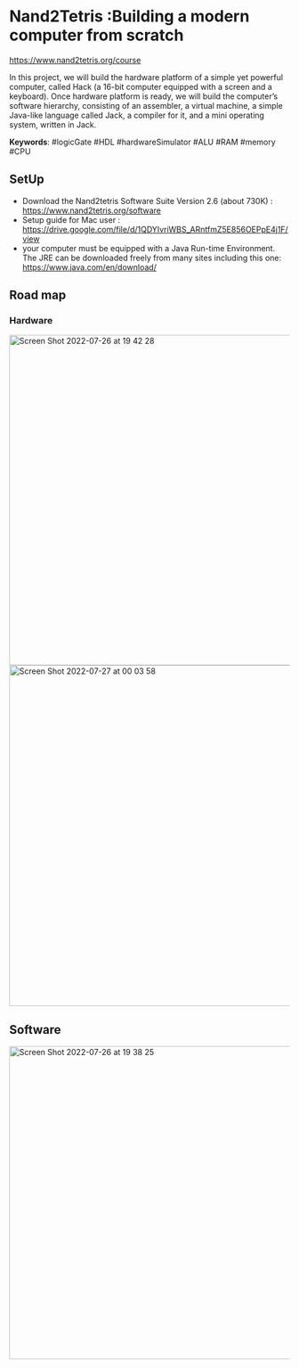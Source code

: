 # Nand2Tetris :Building a modern computer from scratch

https://www.nand2tetris.org/course

In this project, we will build the hardware platform of a simple yet powerful computer, called Hack (a 16-bit computer equipped with a
screen and a keyboard). Once hardware platform is ready, we will build the computer’s software hierarchy, consisting of an assembler, a virtual machine, a simple Java-like language called Jack, a compiler for it, and a mini operating system, written in Jack.

**Keywords**: #logicGate #HDL #hardwareSimulator #ALU #RAM #memory #CPU

## SetUp

- Download the Nand2tetris Software Suite Version 2.6 (about 730K) : https://www.nand2tetris.org/software
- Setup guide for Mac user : https://drive.google.com/file/d/1QDYIvriWBS_ARntfmZ5E856OEPpE4j1F/view
- your computer must be equipped with a Java Run-time Environment. The JRE can be downloaded freely from many sites including this one: https://www.java.com/en/download/

## Road map

### Hardware

<img width="593" alt="Screen Shot 2022-07-26 at 19 42 28" src="https://user-images.githubusercontent.com/40763359/181075004-14b5b9c6-3eed-4147-8602-0568369efeab.png">
<img width="612" alt="Screen Shot 2022-07-27 at 00 03 58" src="https://user-images.githubusercontent.com/40763359/181121398-e583d63c-8551-46b2-b3f6-3a844f5c9903.png">

## Software

<img width="562" alt="Screen Shot 2022-07-26 at 19 38 25" src="https://user-images.githubusercontent.com/40763359/181074152-df405043-3496-4114-bf84-25d5aae3cd33.png">
